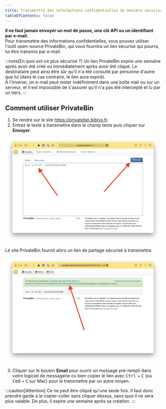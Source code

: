 ```yaml
---
title: Transmettre des informations confidentielles de manière sécurisée
tableOfContents: false
---
```


**Il ne faut jamais envoyer un mot de passe, une clé API ou un identifiant par e-mail.**  
Pour transmettre des informations confidentielles, vous pouvez utiliser l'outil open-source PrivateBin, qui vous
fournira un lien sécurisé qui pourra, lui être transmis par e-mail.

:::note[En quoi est-ce plus sécurisé ?]
Un lien PrivateBin expire une semaine après avoir été créé ou immédiatement après avoir été cliqué. Le destinataire peut
ainsi être sûr qu'il n'a été consulté par personne d'autre que lui (dans le cas contraire, le lien aura expiré).  
À l'inverse, un e-mail peut rester indéfiniment dans une boîte mail ou sur un serveur, et il est impossible de s'assurer
qu'il n'a pas été intercepté et lu par un tiers.
:::

## Comment utiliser PrivateBin

1. Se rendre sur le site https://privatebin.biblys.fr.
2. Entrez le texte à transmettre dans le champ texte puis cliquer sur **Envoyer**.

![Formulaire PrivateBin](../../../assets/privatebin-formulaire.png)

Le site PrivateBin fournit alors un lien de partage sécurisé à transmettre.

![Lien sécurisé PrivateBin](../../../assets/privatebin-lien.png)

3. Cliquer sur le bouton **Email** pour ouvrir un message pré-rempli dans votre logiciel de messagerie ou bien copier le
   lien avec <kbd>Ctrl</kbd> + <kbd> C</kbd> (ou <kbd>Cmd</kbd> + <kbd>C</kbd> sur Mac) pour le transmettre par un autre
   moyen.

:::caution[Attention]
Ce ne peut être cliqué qu'une seule fois. Il faut donc prendre garde à le copier-coller sans cliquer dessus, sans quoi
il ne sera plus valable. De plus, il expire une semaine après sa création.
:::

